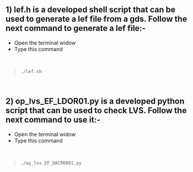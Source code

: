 ## 1)  lef.h is a developed shell script that can be used to generate a lef file from a gds. Follow the next command to generate a lef file:-
* Open the terminal widow
* Type this command
<p>&nbsp;</p>

>`./lef.sh`

<p>&nbsp;</p>

## 2) op_lvs_EF_LDOR01.py is a developed python script that can be used to check LVS. Follow the next command to use it:-

* Open the terminal widow
* Type this command
<p>&nbsp;</p>

>`./op_lvs_EF_DACR0801.py`

<p>&nbsp;</p>




